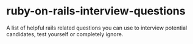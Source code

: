 # ruby-on-rails-interview-questions
A list of helpful rails related questions you can use to interview potential candidates, test yourself or completely ignore.
